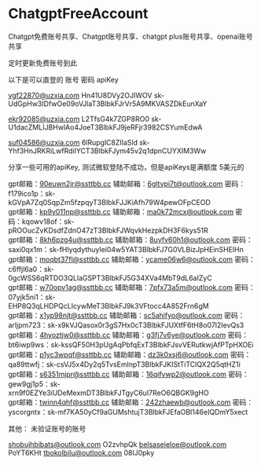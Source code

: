 # ChatgptFreeAccount

Chatgpt免费账号共享、Chatgpt账号共享、chatgpt plus账号共享、openai账号共享

定时更新免费账号到此

以下是可以直登的  账号 密码 apiKey 


vgf22870@uzxia.com	Hn41U8DVy2OJIWOV	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

ekr92085@uzxia.com	L2TfsG4k7ZGP8RO0	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

suf04586@uzxia.com	6lRupglC8ZlIaSld	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


分享一些可用的apiKey, 测试微软登陆不成功，但是apiKeys是满额度 5美元的

  
gpt邮箱：90euwn2jr@ssttbb.cc   辅助邮箱：6gltvpi7t@outlook.com  密码：f179ico1p：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    
gpt邮箱：kp9y011np@ssttbb.cc   辅助邮箱：ma0k72mcx@outlook.com  密码：kqowv18of：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    
gpt邮箱：8kh6pzg4u@ssttbb.cc   辅助邮箱：8uyfv60h1@outlook.com  密码：saxi0qx1m：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    
gpt邮箱：moqbt37fl@ssttbb.cc   辅助邮箱：ycame06w6@outlook.com  密码：c6ffjl6a0：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    
gpt邮箱：w70opv1ag@ssttbb.cc   辅助邮箱：7pfx73a5m@outlook.com  密码：07yjk5ni1：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    
gpt邮箱：x1yp98njt@ssttbb.cc   辅助邮箱：sc5ahifyo@outlook.com  密码：arljpm723：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    
gpt邮箱：4hyoztjw0@ssttbb.cc   辅助邮箱：g3fj7v6ye@outlook.com  密码：bt6iwp9ws：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    
gpt邮箱：p1yc3wpqf@ssttbb.cc   辅助邮箱：dz3k0xsj6@outlook.com  密码：qa89ttwfj：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    
gpt邮箱：s6351mjpr@ssttbb.cc   辅助邮箱：16qifvwp2@outlook.com  密码：gew9gj1p5：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    
gpt邮箱：twinn4qhf@ssttbb.cc   辅助邮箱：242zhaewb@outlook.com  密码：yscorgntx：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    


其他：
  未验证账号的账号
  
shobujhbibats@outlook.com O2zvhpQk
belsasejeloe@outlook.com PoYT6KHt
tbokolbilu@outlook.com 08lJ0pky

